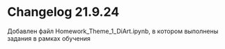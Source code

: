 # Changelog 21.9.24
Добавлен файл Homework_Theme_1_DiArt.ipynb, в котором выполнены задания в рамках обучения
